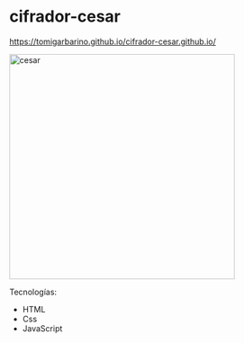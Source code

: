# cifrador-cesar
https://tomigarbarino.github.io/cifrador-cesar.github.io/




<img src="https://i.ibb.co/5FdyLVM/Screen-Shot-2021-02-25-at-00-15-17.png" alt="cesar" width="400"/>

Tecnologías:
- HTML
- Css
- JavaScript
